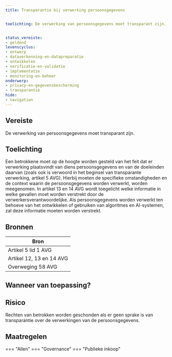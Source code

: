 ```yaml
---
title: Transparantie bij verwerking persoonsgegevens 


toelichting: De verwerking van persoonsgegevens moet transparant zijn. 


status_vereiste:
- geldend
levenscyclus:
- ontwerp
- dataverkenning-en-datapreparatie
- ontwikkelen
- verificatie-en-validatie
- implementatie
- monitoring-en-beheer
onderwerp:
- privacy-en-gegevensbescherming
- transparantie
hide:
- navigation
---
```


<!-- tags -->
## Vereiste

De verwerking van persoonsgegevens moet transparant zijn.
## Toelichting

Een betrokkene moet op de hoogte worden gesteld van het feit dat er verwerking plaatsvindt van diens persoonsgegevens en van de doeleinden daarvan (zoals ook is verwoord in het beginsel van transparante verwerking, artikel 5 AVG).
Hierbij moeten de specifieke omstandigheden en de context waarin de persoonsgegevens worden verwerkt, worden meegenomen.
In artikel 13 en 14 AVG wordt toegelicht welke informatie in welke gevallen moet worden verstrekt door de verwerkersverantwoordelijke.
Als persoonsgegevens worden verwerkt ten behoeve van het ontwikkelen of gebruiken van algoritmes en AI-systemen, zal deze informatie moeten worden verstrekt.

## Bronnen

| Bron                        |
|-----------------------------|
|Artikel 5 lid 1 AVG|
|Artikel 12, 13 en 14 AVG|
|Overweging 58 AVG|

## Wanneer van toepassing?


## Risico

Rechten van betrokken worden geschonden als er geen sprake is van transparantie over de verwerkingen van de persoonsgegevens.
 

## Maatregelen

=== "Allen"
	<!-- list_maatregelen vereiste/transparantie_bij_verwerken_persoonsgegevens -->
=== "Governance"
	<!-- list_maatregelen vereiste/transparantie_bij_verwerken_persoonsgegevens onderwerp/governance -->
=== "Publieke inkoop"
	<!-- list_maatregelen vereiste/transparantie_bij_verwerken_persoonsgegevens onderwerp/publieke-inkoop -->

